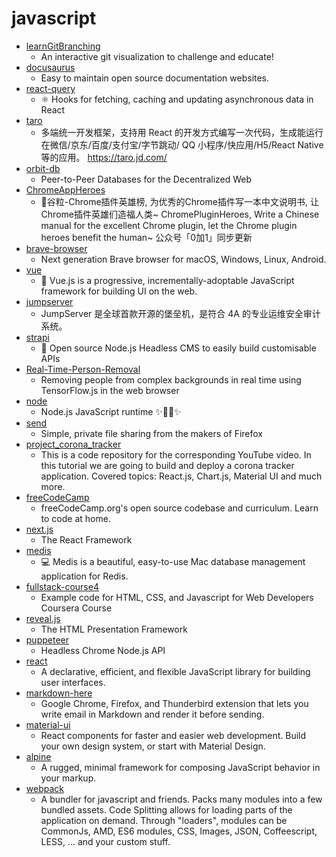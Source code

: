 # javascript
- [learnGitBranching](https://github.com/pcottle/learnGitBranching)
  - An interactive git visualization to challenge and educate!
- [docusaurus](https://github.com/facebook/docusaurus)
  - Easy to maintain open source documentation websites.
- [react-query](https://github.com/tannerlinsley/react-query)
  - ⚛️ Hooks for fetching, caching and updating asynchronous data in React
- [taro](https://github.com/NervJS/taro)
  - 多端统一开发框架，支持用 React 的开发方式编写一次代码，生成能运行在微信/京东/百度/支付宝/字节跳动/ QQ 小程序/快应用/H5/React Native 等的应用。 https://taro.jd.com/
- [orbit-db](https://github.com/orbitdb/orbit-db)
  - Peer-to-Peer Databases for the Decentralized Web
- [ChromeAppHeroes](https://github.com/zhaoolee/ChromeAppHeroes)
  - 🌈谷粒-Chrome插件英雄榜, 为优秀的Chrome插件写一本中文说明书, 让Chrome插件英雄们造福人类~ ChromePluginHeroes, Write a Chinese manual for the excellent Chrome plugin, let the Chrome plugin heroes benefit the human~ 公众号「0加1」同步更新
- [brave-browser](https://github.com/brave/brave-browser)
  - Next generation Brave browser for macOS, Windows, Linux, Android.
- [vue](https://github.com/vuejs/vue)
  - 🖖 Vue.js is a progressive, incrementally-adoptable JavaScript framework for building UI on the web.
- [jumpserver](https://github.com/jumpserver/jumpserver)
  - JumpServer 是全球首款开源的堡垒机，是符合 4A 的专业运维安全审计系统。
- [strapi](https://github.com/strapi/strapi)
  - 🚀 Open source Node.js Headless CMS to easily build customisable APIs
- [Real-Time-Person-Removal](https://github.com/jasonmayes/Real-Time-Person-Removal)
  - Removing people from complex backgrounds in real time using TensorFlow.js in the web browser
- [node](https://github.com/nodejs/node)
  - Node.js JavaScript runtime ✨🐢🚀✨
- [send](https://github.com/mozilla/send)
  - Simple, private file sharing from the makers of Firefox
- [project_corona_tracker](https://github.com/adrianhajdin/project_corona_tracker)
  - This is a code repository for the corresponding YouTube video. In this tutorial we are going to build and deploy a corona tracker application. Covered topics: React.js, Chart.js, Material UI and much more.
- [freeCodeCamp](https://github.com/freeCodeCamp/freeCodeCamp)
  - freeCodeCamp.org's open source codebase and curriculum. Learn to code at home.
- [next.js](https://github.com/zeit/next.js)
  - The React Framework
- [medis](https://github.com/luin/medis)
  - 💻 Medis is a beautiful, easy-to-use Mac database management application for Redis.
- [fullstack-course4](https://github.com/jhu-ep-coursera/fullstack-course4)
  - Example code for HTML, CSS, and Javascript for Web Developers Coursera Course
- [reveal.js](https://github.com/hakimel/reveal.js)
  - The HTML Presentation Framework
- [puppeteer](https://github.com/puppeteer/puppeteer)
  - Headless Chrome Node.js API
- [react](https://github.com/facebook/react)
  - A declarative, efficient, and flexible JavaScript library for building user interfaces.
- [markdown-here](https://github.com/adam-p/markdown-here)
  - Google Chrome, Firefox, and Thunderbird extension that lets you write email in Markdown and render it before sending.
- [material-ui](https://github.com/mui-org/material-ui)
  - React components for faster and easier web development. Build your own design system, or start with Material Design.
- [alpine](https://github.com/alpinejs/alpine)
  - A rugged, minimal framework for composing JavaScript behavior in your markup.
- [webpack](https://github.com/webpack/webpack)
  - A bundler for javascript and friends. Packs many modules into a few bundled assets. Code Splitting allows for loading parts of the application on demand. Through "loaders", modules can be CommonJs, AMD, ES6 modules, CSS, Images, JSON, Coffeescript, LESS, ... and your custom stuff.

